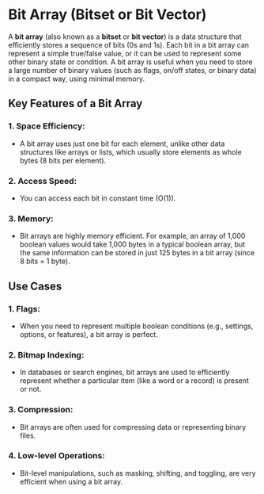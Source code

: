 # Bit Array (Bitset or Bit Vector)

A **bit array** (also known as a **bitset** or **bit vector**) is a data structure that efficiently stores a sequence of bits (0s and 1s). Each bit in a bit array can represent a simple true/false value, or it can be used to represent some other binary state or condition. A bit array is useful when you need to store a large number of binary values (such as flags, on/off states, or binary data) in a compact way, using minimal memory.

## Key Features of a Bit Array

### 1. Space Efficiency:
- A bit array uses just one bit for each element, unlike other data structures like arrays or lists, which usually store elements as whole bytes (8 bits per element).

### 2. Access Speed:
- You can access each bit in constant time (O(1)).

### 3. Memory:
- Bit arrays are highly memory efficient. For example, an array of 1,000 boolean values would take 1,000 bytes in a typical boolean array, but the same information can be stored in just 125 bytes in a bit array (since 8 bits = 1 byte).

## Use Cases

### 1. Flags:
- When you need to represent multiple boolean conditions (e.g., settings, options, or features), a bit array is perfect.

### 2. Bitmap Indexing:
- In databases or search engines, bit arrays are used to efficiently represent whether a particular item (like a word or a record) is present or not.

### 3. Compression:
- Bit arrays are often used for compressing data or representing binary files.

### 4. Low-level Operations:
- Bit-level manipulations, such as masking, shifting, and toggling, are very efficient when using a bit array.

